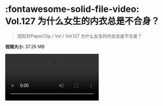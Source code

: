 # :fontawesome-solid-file-video: Vol.127 为什么女生的内衣总是不合身？

> 回形针PaperClip / Vol / Vol.127 为什么女生的内衣总是不合身？

**视频大小**: 37.26 MB

<div class="video"><video src="https://file.hsyhx.top/archive/PaperClip/Vol/127.mp4" controls preload>🤔 您的浏览器不支持 video 标签</video></div>